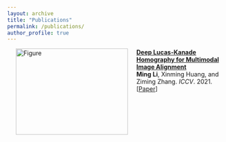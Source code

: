 ```yaml
---
layout: archive
title: "Publications"
permalink: /publications/
author_profile: true
---
```


<p>
<a href="https://github.com/placeforyiming/placeforyiming.github.io/tree/master/_publications/Homography_cvpr21"><img src="https://github.com/placeforyiming/placeforyiming.github.io/blob/master/images/homography.gif?raw=true" alt="Figure" style="width: 260px; height: 200px;" hspace="20" align="left"/></a>
<b><a href="https://github.com/placeforyiming/placeforyiming.github.io/tree/master/_publications/Homography_cvpr21">Deep Lucas-Kanade Homography for Multimodal Image Alignment</a></b><br><b>Ming Li</b>, Xinming Huang, and Ziming Zhang. <i>ICCV</i>. 2021.<br>
[<a href="https://openaccess.thecvf.com/content/CVPR2021/html/Zhao_Deep_Lucas-Kanade_Homography_for_Multimodal_Image_Alignment_CVPR_2021_paper.html">Paper</a>]
<br clear="left">
</p>
